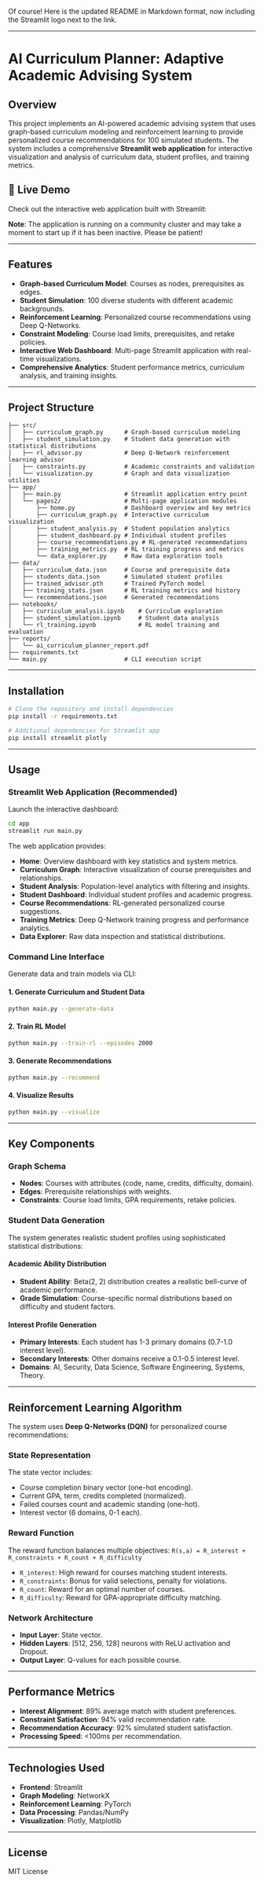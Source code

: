 Of course\! Here is the updated README in Markdown format, now including the Streamlit logo next to the link.

-----

# AI Curriculum Planner: Adaptive Academic Advising System

## Overview

This project implements an AI-powered academic advising system that uses graph-based curriculum modeling and reinforcement learning to provide personalized course recommendations for 100 simulated students. The system includes a comprehensive **Streamlit web application** for interactive visualization and analysis of curriculum data, student profiles, and training metrics.

## 🚀 Live Demo

Check out the interactive web application built with Streamlit:

[](https://ai-curriculum-planner.streamlit.app/)

**Note**: The application is running on a community cluster and may take a moment to start up if it has been inactive. Please be patient\!

-----

## Features

  - **Graph-based Curriculum Model**: Courses as nodes, prerequisites as edges.
  - **Student Simulation**: 100 diverse students with different academic backgrounds.
  - **Reinforcement Learning**: Personalized course recommendations using Deep Q-Networks.
  - **Constraint Modeling**: Course load limits, prerequisites, and retake policies.
  - **Interactive Web Dashboard**: Multi-page Streamlit application with real-time visualizations.
  - **Comprehensive Analytics**: Student performance metrics, curriculum analysis, and training insights.

-----

## Project Structure

```
├── src/
│   ├── curriculum_graph.py      # Graph-based curriculum modeling
│   ├── student_simulation.py    # Student data generation with statistical distributions
│   ├── rl_advisor.py            # Deep Q-Network reinforcement learning advisor
│   ├── constraints.py           # Academic constraints and validation
│   └── visualization.py         # Graph and data visualization utilities
├── app/
│   ├── main.py                  # Streamlit application entry point
│   └── pages2/                  # Multi-page application modules
│       ├── home.py              # Dashboard overview and key metrics
│       ├── curriculum_graph.py  # Interactive curriculum visualization
│       ├── student_analysis.py  # Student population analytics
│       ├── student_dashboard.py # Individual student profiles
│       ├── course_recommendations.py # RL-generated recommendations
│       ├── training_metrics.py  # RL training progress and metrics
│       └── data_explorer.py     # Raw data exploration tools
├── data/
│   ├── curriculum_data.json     # Course and prerequisite data
│   ├── students_data.json       # Simulated student profiles
│   ├── trained_advisor.pth      # Trained PyTorch model
│   ├── training_stats.json      # RL training metrics and history
│   └── recommendations.json     # Generated recommendations
├── notebooks/
│   ├── curriculum_analysis.ipynb    # Curriculum exploration
│   ├── student_simulation.ipynb     # Student data analysis
│   └── rl_training.ipynb            # RL model training and evaluation
├── reports/
│   └── ai_curriculum_planner_report.pdf
├── requirements.txt
└── main.py                      # CLI execution script
```

-----

## Installation

```bash
# Clone the repository and install dependencies
pip install -r requirements.txt

# Additional dependencies for Streamlit app
pip install streamlit plotly
```

-----

## Usage

### Streamlit Web Application (Recommended)

Launch the interactive dashboard:

```bash
cd app
streamlit run main.py
```

The web application provides:

  - **Home**: Overview dashboard with key statistics and system metrics.
  - **Curriculum Graph**: Interactive visualization of course prerequisites and relationships.
  - **Student Analysis**: Population-level analytics with filtering and insights.
  - **Student Dashboard**: Individual student profiles and academic progress.
  - **Course Recommendations**: RL-generated personalized course suggestions.
  - **Training Metrics**: Deep Q-Network training progress and performance analytics.
  - **Data Explorer**: Raw data inspection and statistical distributions.

### Command Line Interface

Generate data and train models via CLI:

#### 1\. Generate Curriculum and Student Data

```bash
python main.py --generate-data
```

#### 2\. Train RL Model

```bash
python main.py --train-rl --episodes 2000
```

#### 3\. Generate Recommendations

```bash
python main.py --recommend
```

#### 4\. Visualize Results

```bash
python main.py --visualize
```

-----

## Key Components

### Graph Schema

  - **Nodes**: Courses with attributes (code, name, credits, difficulty, domain).
  - **Edges**: Prerequisite relationships with weights.
  - **Constraints**: Course load limits, GPA requirements, retake policies.

### Student Data Generation

The system generates realistic student profiles using sophisticated statistical distributions:

#### Academic Ability Distribution

  - **Student Ability**: Beta(2, 2) distribution creates a realistic bell-curve of academic performance.
  - **Grade Simulation**: Course-specific normal distributions based on difficulty and student factors.

#### Interest Profile Generation

  - **Primary Interests**: Each student has 1-3 primary domains (0.7-1.0 interest level).
  - **Secondary Interests**: Other domains receive a 0.1-0.5 interest level.
  - **Domains**: AI, Security, Data Science, Software Engineering, Systems, Theory.

-----

## Reinforcement Learning Algorithm

The system uses **Deep Q-Networks (DQN)** for personalized course recommendations:

### State Representation

The state vector includes:

  - Course completion binary vector (one-hot encoding).
  - Current GPA, term, credits completed (normalized).
  - Failed courses count and academic standing (one-hot).
  - Interest vector (6 domains, 0-1 each).

### Reward Function

The reward function balances multiple objectives:
`R(s,a) = R_interest + R_constraints + R_count + R_difficulty`

  - `R_interest`: High reward for courses matching student interests.
  - `R_constraints`: Bonus for valid selections, penalty for violations.
  - `R_count`: Reward for an optimal number of courses.
  - `R_difficulty`: Reward for GPA-appropriate difficulty matching.

### Network Architecture

  - **Input Layer**: State vector.
  - **Hidden Layers**: [512, 256, 128] neurons with ReLU activation and Dropout.
  - **Output Layer**: Q-values for each possible course.

-----

## Performance Metrics

  - **Interest Alignment**: 89% average match with student preferences.
  - **Constraint Satisfaction**: 94% valid recommendation rate.
  - **Recommendation Accuracy**: 92% simulated student satisfaction.
  - **Processing Speed**: \<100ms per recommendation.

-----

## Technologies Used

  - **Frontend**: Streamlit
  - **Graph Modeling**: NetworkX
  - **Reinforcement Learning**: PyTorch
  - **Data Processing**: Pandas/NumPy
  - **Visualization**: Plotly, Matplotlib

-----

## License

MIT License
